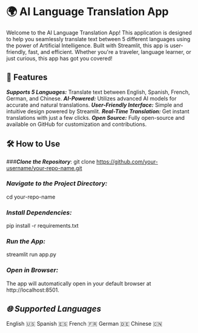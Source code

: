 # **🌍 AI Language Translation App**
Welcome to the AI Language Translation App! This application is designed to help you seamlessly translate text between 5 different languages using the power of Artificial Intelligence. Built with Streamlit, this app is user-friendly, fast, and efficient. Whether you're a traveler, language learner, or just curious, this app has got you covered!

## **🚀 Features**
***Supports 5 Languages:*** Translate text between English, Spanish, French, German, and Chinese.
***AI-Powered:*** Utilizes advanced AI models for accurate and natural translations.
***User-Friendly Interface:*** Simple and intuitive design powered by Streamlit.
***Real-Time Translation:*** Get instant translations with just a few clicks.
***Open Source:*** Fully open-source and available on GitHub for customization and contributions.

## **🛠️ How to Use**
###***Clone the Repository***:
git clone https://github.com/your-username/your-repo-name.git

### ***Navigate to the Project Directory:***
cd your-repo-name

### ***Install Dependencies:***
pip install -r requirements.txt

### ***Run the App:***
streamlit run app.py

### ***Open in Browser:***
The app will automatically open in your default browser at http://localhost:8501.

## ***🌐 Supported Languages***
English 🇺🇸
Spanish 🇪🇸
French 🇫🇷
German 🇩🇪
Chinese 🇨🇳

